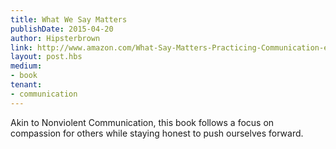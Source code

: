 ```yaml
---
title: What We Say Matters
publishDate: 2015-04-20
author: Hipsterbrown
link: http://www.amazon.com/What-Say-Matters-Practicing-Communication-ebook/dp/B003UBAX5I/
layout: post.hbs
medium:
- book
tenant:
- communication
---
```


Akin to Nonviolent Communication, this book follows a focus on compassion for others while staying honest to push ourselves forward.
